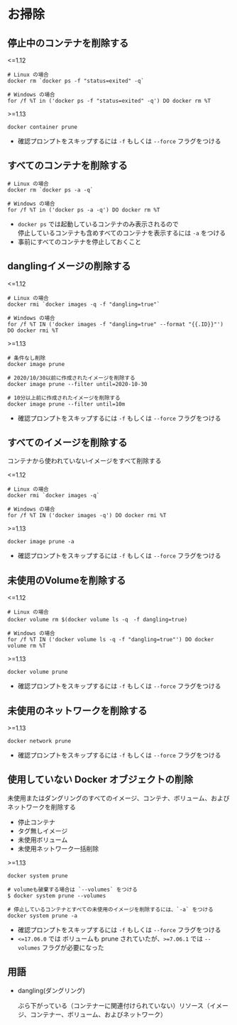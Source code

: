 # お掃除

## 停止中のコンテナを削除する

<=1.12
```
# Linux の場合
docker rm `docker ps -f "status=exited" -q`

# Windows の場合
for /f %T in ('docker ps -f "status=exited" -q') DO docker rm %T
```

\>=1.13
```
docker container prune
```
* 確認プロンプトをスキップするには `-f` もしくは `--force` フラグをつける

## すべてのコンテナを削除する

```
# Linux の場合
docker rm `docker ps -a -q`

# Windows の場合
for /f %T in ('docker ps -a -q') DO docker rm %T
```

* `docker ps` では起動しているコンテナのみ表示されるので  
   停止しているコンテナも含めすべてのコンテナを表示するには `-a` をつける
* 事前にすべてのコンテナを停止しておくこと


## danglingイメージの削除する

<=1.12
```
# Linux の場合
docker rmi `docker images -q -f "dangling=true"`

# Windows の場合
for /f %T IN ('docker images -f "dangling=true" --format "{{.ID}}"') DO docker rmi %T
```

\>=1.13
```
# 条件なし削除
docker image prune

# 2020/10/30以前に作成されたイメージを削除する
docker image prune --filter until=2020-10-30

# 10分以上前に作成されたイメージを削除する
docker image prune --filter until=10m
```
* 確認プロンプトをスキップするには `-f` もしくは `--force` フラグをつける


## すべてのイメージを削除する

コンテナから使われていないイメージをすべて削除する

<=1.12
```
# Linux の場合
docker rmi `docker images -q`

# Windows の場合
for /f %T IN ('docker images -q') DO docker rmi %T
```

\>=1.13
```
docker image prune -a
```
* 確認プロンプトをスキップするには `-f` もしくは `--force` フラグをつける

## 未使用のVolumeを削除する

<=1.12
```
# Linux の場合
docker volume rm $(docker volume ls -q　-f dangling=true)

# Windows の場合
for /f %T IN ('docker volume ls -q -f "dangling=true"') DO docker volume rm %T
```

\>=1.13
```
docker volume prune
```
* 確認プロンプトをスキップするには `-f` もしくは `--force` フラグをつける

## 未使用のネットワークを削除する

\>=1.13
```
docker network prune
```
* 確認プロンプトをスキップするには `-f` もしくは `--force` フラグをつける

## 使用していない Docker オブジェクトの削除

未使用またはダングリングのすべてのイメージ、コンテナ、ボリューム、およびネットワークを削除する

* 停止コンテナ
* タグ無しイメージ
* 未使用ボリューム
* 未使用ネットワーク一括削除

\>=1.13
```
docker system prune

# volumeも破棄する場合は `--volumes` をつける
$ docker system prune --volumes

# 停止しているコンテナとすべての未使用のイメージを削除するには、`-a` をつける
docker system prune -a
```

* 確認プロンプトをスキップするには `-f` もしくは `--force` フラグをつける
* `<=17.06.0` では ボリュームも prune されていたが、`>=7.06.1` では `--volumes` フラグが必要になった


## 用語

  + dangling(ダングリング)
  
    ぶら下がっている（コンテナーに関連付けられていない）リソース（イメージ、コンテナー、ボリューム、およびネットワーク）

